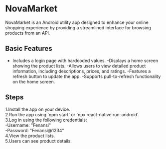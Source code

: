 
# NovaMarket

NovaMarket is an Android utility app designed to enhance your online shopping experience by providing a streamlined interface for browsing products from an API.


## Basic Features

- Includes a login page with hardcoded values.
-Displays a home screen showing the product lists.
-Allows users to view detailed product information, including descriptions, prices, and ratings.
-Features a refresh button to update the app.
-Supports pull-to-refresh functionality on the home screen.

## Steps


1.Install the app on your device.<br>
2.Run the app using 'npm start' or 'npx react-native run-android'.<br>
3.Log in using the following credentials:<br>
      -Username: "Fenansi"<br>
      -Password: "Fenansi@1234"<br>
4.View the product lists.<br>
5.Users can see product details.<br>

